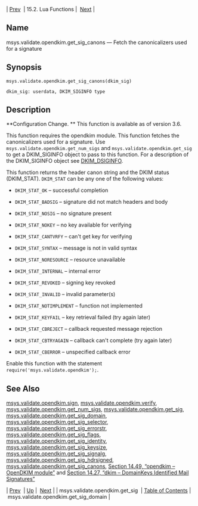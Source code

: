 | [Prev](lua.ref.msys.validate.opendkim.get_sig)  | 15.2. Lua Functions |  [Next](lua.ref.msys.validate.opendkim.get_sig_domain.php) |

<a name="lua.ref.msys.validate.opendkim.get_sig_canons"></a>
## Name

msys.validate.opendkim.get_sig_canons — Fetch the canonicalizers used for a signature

<a name="idp27363872"></a>
## Synopsis

`msys.validate.opendkim.get_sig_canons(dkim_sig)`

`dkim_sig: userdata, DKIM_SIGINFO type`<a name="idp27366976"></a>
## Description

**Configuration Change. ** This function is available as of version 3.6.

This function requires the opendkim module. This function fetches the canonicalizers used for a signature. Use `msys.validate.opendkim.get_num_sigs` and `msys.validate.opendkim.get_sig` to get a DKIM_SIGINFO object to pass to this function. For a description of the DKIM_SIGINFO object see [DKIM_DSIGINFO](http://www.opendkim.org/libopendkim/dkim_siginfo.html).

This function returns the header canon string and the DKIM status (DKIM_STAT). `DKIM_STAT` can be any one of the following values:

*   `DKIM_STAT_OK` – successful completion

*   `DKIM_STAT_BADSIG` – signature did not match headers and body

*   `DKIM_STAT_NOSIG` – no signature present

*   `DKIM_STAT_NOKEY` – no key available for verifying

*   `DKIM_STAT_CANTVRFY` – can't get key for verifying

*   `DKIM_STAT_SYNTAX` – message is not in valid syntax

*   `DKIM_STAT_NORESOURCE` – resource unavailable

*   `DKIM_STAT_INTERNAL` – internal error

*   `DKIM_STAT_REVOKED` – signing key revoked

*   `DKIM_STAT_INVALID` – invalid parameter(s)

*   `DKIM_STAT_NOTIMPLEMENT` – function not implemented

*   `DKIM_STAT_KEYFAIL` – key retrieval failed (try again later)

*   `DKIM_STAT_CBREJECT` – callback requested message rejection

*   `DKIM_STAT_CBTRYAGAIN` – callback can't complete (try again later)

*   `DKIM_STAT_CBERROR` – unspecified callback error

Enable this function with the statement `require('msys.validate.opendkim');`.

<a name="idp27393584"></a>
## See Also

[msys.validate.opendkim.sign](lua.ref.msys.validate.opendkim.sign "msys.validate.opendkim.sign"), [msys.validate.opendkim.verify](lua.ref.msys.validate.opendkim.verify.php "msys.validate.opendkim.verify"), [msys.validate.opendkim.get_num_sigs](lua.ref.msys.validate.opendkim.get_num_sigs.php "msys.validate.opendkim.get_num_sigs"), [msys.validate.opendkim.get_sig](lua.ref.msys.validate.opendkim.get_sig.php "msys.validate.opendkim.get_sig"), [msys.validate.opendkim.get_sig_domain](lua.ref.msys.validate.opendkim.get_sig_domain.php "msys.validate.opendkim.get_sig_domain"), [msys.validate.opendkim.get_sig_selector](lua.ref.msys.validate.opendkim.get_sig_selector.php "msys.validate.opendkim.get_sig_selector"), [msys.validate.opendkim.get_sig_errorstr](lua.ref.msys.validate.opendkim.get_sig_errorstr.php "msys.validate.opendkim.get_sig_errorstr"), [msys.validate.opendkim.get_sig_flags](lua.ref.msys.validate.opendkim.get_sig_flags.php "msys.validate.opendkim.get_sig_flags"), [msys.validate.opendkim.get_sig_identity](lua.ref.msys.validate.opendkim.get_sig_identity.php "msys.validate.opendkim.get_sig_identity"), [msys.validate.opendkim.get_sig_keysize](lua.ref.msys.validate.opendkim.get_sig_keysize.php "msys.validate.opendkim.get_sig_keysize"), [msys.validate.opendkim.get_sig_signalg](lua.ref.msys.validate.opendkim.get_sig_signalg.php "msys.validate.opendkim.get_sig_signalg"), [msys.validate.opendkim.get_sig_hdrsigned](lua.ref.msys.validate.opendkim.get_sig_hdrsigned.php "msys.validate.opendkim.get_sig_hdrsigned"), [msys.validate.opendkim.get_sig_canons](lua.ref.msys.validate.opendkim.get_sig_canons.php "msys.validate.opendkim.get_sig_canons"), [Section 14.49, “opendkim – OpenDKIM module”](modules.opendkim.php "14.49. opendkim – OpenDKIM module") and [Section 14.27, “dkim – DomainKeys Identified Mail Signatures”](modules.dkim.php "14.27. dkim – DomainKeys Identified Mail Signatures")

| [Prev](lua.ref.msys.validate.opendkim.get_sig)  | [Up](lua.function.details.php) |  [Next](lua.ref.msys.validate.opendkim.get_sig_domain.php) |
| msys.validate.opendkim.get_sig  | [Table of Contents](index) |  msys.validate.opendkim.get_sig_domain |
